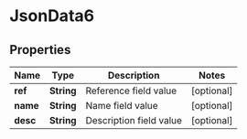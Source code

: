 
# JsonData6

## Properties
Name | Type | Description | Notes
------------ | ------------- | ------------- | -------------
**ref** | **String** | Reference field value |  [optional]
**name** | **String** | Name field value |  [optional]
**desc** | **String** | Description field value |  [optional]



